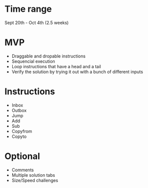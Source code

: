 # Time range
Sept 20th - Oct 4th (2.5 weeks)
# MVP
* Draggable and dropable instructions
* Sequencial execution
* Loop instructions that have a head and a tail
* Verify the solution by trying it out with a bunch of different inputs
# Instructions
* Inbox
* Outbox
* Jump
* Add
* Sub
* Copyfrom
* Copyto
# Optional
* Comments
* Multiple solution tabs
* Size/Speed challenges